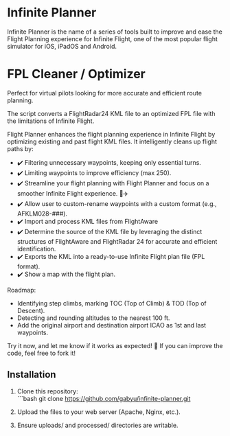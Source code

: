 # Infinite Planner
Infinite Planner is the name of a series of tools built to improve and ease the Flight Planning experience for Infinite Flight, one of the most popular flight simulator for iOS, iPadOS and Android.

# FPL Cleaner / Optimizer
Perfect for virtual pilots looking for more accurate and efficient route planning.

The script converts a FlightRadar24 KML file to an optimized FPL file with the limitations of Infinite Flight. 

Flight Planner enhances the flight planning experience in Infinite Flight by optimizing existing and past flight KML files. It intelligently cleans up flight paths by:
- ✔️ Filtering unnecessary waypoints, keeping only essential turns.
- ✔️ Limiting waypoints to improve efficiency (max 250).
- ✔️ Streamline your flight planning with Flight Planner and focus on a smoother Infinite Flight experience. 🚀✈️
- ✔️ Allow user to custom-rename waypoints with a custom format (e.g., AFKLM028-###).
- ✔️ Import and process KML files from FlightAware
- ✔️ Determine the source of the KML file by leveraging the distinct structures of FlightAware and FlightRadar 24 for accurate and efficient identification.
- ✔️ Exports the KML into a ready-to-use Infinite Flight plan file (FPL format).
- ✔️ Show a map with the flight plan.


Roadmap:
- Identifying step climbs, marking TOC (Top of Climb) & TOD (Top of Descent).
- Detecting and rounding altitudes to the nearest 100 ft.
- Add the original airport and destination airport ICAO as 1st and last waypoints.
  
Try it now, and let me know if it works as expected! 🚀
If you can improve the code, feel free to fork it!


## Installation
1. Clone this repository:  
   \`\`\`bash
   git clone https://github.com/gabyu/infinite-planner.git
   
2. Upload the files to your web server (Apache, Nginx, etc.).
3. Ensure uploads/ and processed/ directories are writable.

